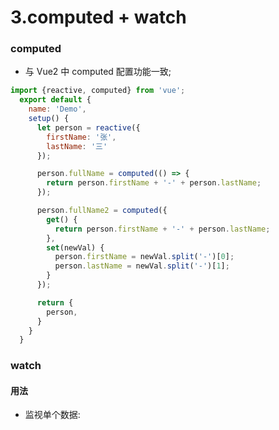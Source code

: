 # 3.computed + watch

### computed
- 与 Vue2 中 computed 配置功能一致;
```javascript
import {reactive, computed} from 'vue';
  export default {
    name: 'Demo',
    setup() {
      let person = reactive({
        firstName: '张',
        lastName: '三'
      });

      person.fullName = computed(() => {
        return person.firstName + '-' + person.lastName;
      });

      person.fullName2 = computed({
        get() {
          return person.firstName + '-' + person.lastName;
        },
        set(newVal) {
          person.firstName = newVal.split('-')[0];
          person.lastName = newVal.split('-')[1];
        }
      });

      return {
        person,
      }
    }
  }
```

### watch

#### 用法
- 监视单个数据: 
